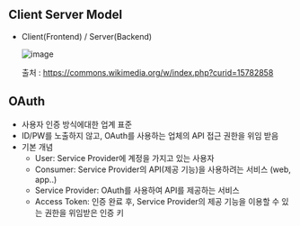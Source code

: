## Client Server Model
- Client(Frontend) / Server(Backend)

  ![image](https://user-images.githubusercontent.com/46417892/143732435-55ec1c8f-0366-456f-9b6c-bb7d8f6b31aa.png)


  출처 : https://commons.wikimedia.org/w/index.php?curid=15782858

## OAuth
- 사용자 인증 방식에대한 업계 표준
- ID/PW를 노출하지 않고, OAuth를 사용하는 업체의 API 접근 권한을 위임 받음
- 기본 개념
  - User: Service Provider에 계정을 가지고 있는 사용자 
  - Consumer: Service Provider의 API(제공 기능)을 사용하려는 서비스 (web, app..)
  - Service Provider: OAuth를 사용하여 API를 제공하는 서비스
  - Access Token: 인증 완료 후, Service Provider의 제공 기능을 이용할 수 있는 권한을 위임받은 인증 키
